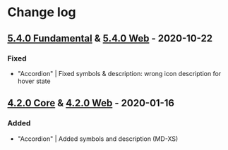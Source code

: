 # Change log

## [5.4.0 Fundamental](https://github.com/cake-hub/lidl-sketch/tree/v5.4.0) & [5.4.0 Web](https://github.com/cake-hub/lidl-web-sketch/tree/v5.4.0) - 2020-10-22

### Fixed

* "Accordion" | Fixed symbols & description: wrong icon description for hover state

## [4.2.0 Core](https://www.secrz.de/bitbucket/projects/UXCAKE/repos/lidl-cake-ui-core/browse?at=refs%2Ftags%2Fv4.2.0) & [4.2.0 Web](https://www.secrz.de/bitbucket/projects/UXCAKE/repos/lidl-cake-ui-web/browse?at=refs%2Ftags%2Fv4.2.0) - 2020-01-16

### Added

* "Accordion" | Added symbols and description (MD-XS)
